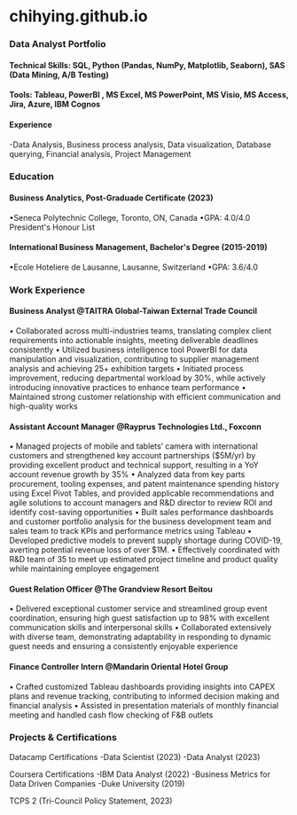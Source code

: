 # chihying.github.io
### Data Analyst Portfolio
#### Technical Skills: SQL, Python (Pandas, NumPy, Matplotlib, Seaborn), SAS (Data Mining, A/B Testing)
#### Tools: Tableau, PowerBI , MS Excel, MS PowerPoint, MS Visio, MS Access, Jira, Azure, IBM Cognos
#### Experience
-Data Analysis, Business process analysis, Data visualization, Database querying, Financial analysis, Project Management 

### Education
#### Business Analytics, Post-Graduade Certificate (2023) 
•Seneca Polytechnic College, Toronto, ON, Canada
•GPA: 4.0/4.0 President's Honour List

#### International Business Management, Bachelor's Degree (2015-2019)
•Ecole Hoteliere de Lausanne, Lausanne, Switzerland
•GPA: 3.6/4.0


### Work Experience
#### Business Analyst @TAITRA Global-Taiwan External Trade Council
• Collaborated across multi-industries teams, translating complex client requirements into actionable insights, meeting deliverable deadlines consistently
• Utilized business intelligence tool PowerBI for data manipulation and visualization, contributing to supplier management analysis and achieving 25+ exhibition targets
• Initiated process improvement, reducing departmental workload by 30%, while actively introducing innovative practices to enhance team performance
• Maintained strong customer relationship with efficient communication and high-quality works

#### Assistant Account Manager @Rayprus Technologies Ltd., Foxconn
• Managed projects of mobile and tablets’ camera with international customers and strengthened key account partnerships ($5M/yr) by providing excellent product and technical support, resulting in a YoY account revenue growth by 35%
• Analyzed data from key parts procurement, tooling expenses, and patent maintenance spending history using Excel
Pivot Tables, and provided applicable recommendations and agile solutions to account managers and R&D director to review ROI and identify cost-saving opportunities
• Built sales performance dashboards and customer portfolio analysis for the business development team and sales team to track KPIs and performance metrics using Tableau
• Developed predictive models to prevent supply shortage during COVID-19, averting potential revenue loss of over $1M.
• Effectively coordinated with R&D team of 35 to meet up estimated project timeline and product quality while maintaining employee engagement

#### Guest Relation Officer @The Grandview Resort Beitou 
• Delivered exceptional customer service and streamlined group event coordination, ensuring high guest satisfaction up
to 98% with excellent communication skills and interpersonal skills
• Collaborated extensively with diverse team, demonstrating adaptability in responding to dynamic guest needs and
ensuring a consistently enjoyable experience

#### Finance Controller Intern @Mandarin Oriental Hotel Group
• Crafted customized Tableau dashboards providing insights into CAPEX plans and revenue tracking, contributing to informed decision making and financial analysis
• Assisted in presentation materials of monthly financial meeting and handled cash flow checking of F&B outlets

### Projects & Certifications
Datacamp Certifications
-Data Scientist (2023)
-Data Analyst (2023)

Coursera Certifications
-IBM Data Analyst (2022)
-Business Metrics for Data Driven Companies -Duke
University (2019)

TCPS 2 (Tri-Council Policy Statement, 2023)
